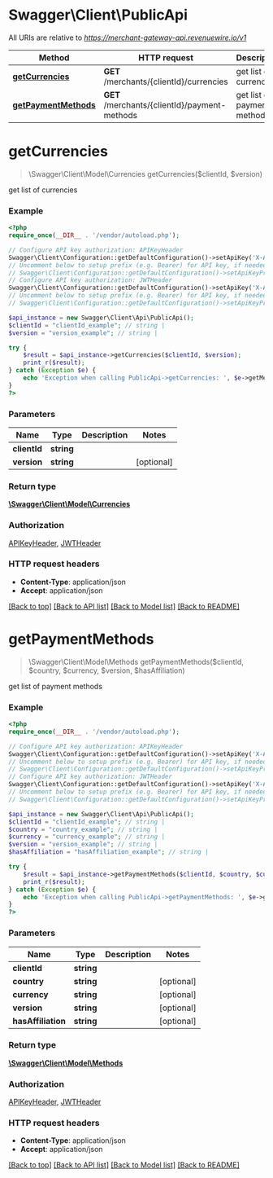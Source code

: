 # Swagger\Client\PublicApi

All URIs are relative to *https://merchant-gateway-api.revenuewire.io/v1*

Method | HTTP request | Description
------------- | ------------- | -------------
[**getCurrencies**](PublicApi.md#getCurrencies) | **GET** /merchants/{clientId}/currencies | get list of currencies
[**getPaymentMethods**](PublicApi.md#getPaymentMethods) | **GET** /merchants/{clientId}/payment-methods | get list of payment methods


# **getCurrencies**
> \Swagger\Client\Model\Currencies getCurrencies($clientId, $version)

get list of currencies

### Example
```php
<?php
require_once(__DIR__ . '/vendor/autoload.php');

// Configure API key authorization: APIKeyHeader
Swagger\Client\Configuration::getDefaultConfiguration()->setApiKey('X-API-KEY', 'YOUR_API_KEY');
// Uncomment below to setup prefix (e.g. Bearer) for API key, if needed
// Swagger\Client\Configuration::getDefaultConfiguration()->setApiKeyPrefix('X-API-KEY', 'Bearer');
// Configure API key authorization: JWTHeader
Swagger\Client\Configuration::getDefaultConfiguration()->setApiKey('X-Authorization-JWT', 'YOUR_API_KEY');
// Uncomment below to setup prefix (e.g. Bearer) for API key, if needed
// Swagger\Client\Configuration::getDefaultConfiguration()->setApiKeyPrefix('X-Authorization-JWT', 'Bearer');

$api_instance = new Swagger\Client\Api\PublicApi();
$clientId = "clientId_example"; // string | 
$version = "version_example"; // string | 

try {
    $result = $api_instance->getCurrencies($clientId, $version);
    print_r($result);
} catch (Exception $e) {
    echo 'Exception when calling PublicApi->getCurrencies: ', $e->getMessage(), PHP_EOL;
}
?>
```

### Parameters

Name | Type | Description  | Notes
------------- | ------------- | ------------- | -------------
 **clientId** | **string**|  |
 **version** | **string**|  | [optional]

### Return type

[**\Swagger\Client\Model\Currencies**](../Model/Currencies.md)

### Authorization

[APIKeyHeader](../../README.md#APIKeyHeader), [JWTHeader](../../README.md#JWTHeader)

### HTTP request headers

 - **Content-Type**: application/json
 - **Accept**: application/json

[[Back to top]](#) [[Back to API list]](../../README.md#documentation-for-api-endpoints) [[Back to Model list]](../../README.md#documentation-for-models) [[Back to README]](../../README.md)

# **getPaymentMethods**
> \Swagger\Client\Model\Methods getPaymentMethods($clientId, $country, $currency, $version, $hasAffiliation)

get list of payment methods

### Example
```php
<?php
require_once(__DIR__ . '/vendor/autoload.php');

// Configure API key authorization: APIKeyHeader
Swagger\Client\Configuration::getDefaultConfiguration()->setApiKey('X-API-KEY', 'YOUR_API_KEY');
// Uncomment below to setup prefix (e.g. Bearer) for API key, if needed
// Swagger\Client\Configuration::getDefaultConfiguration()->setApiKeyPrefix('X-API-KEY', 'Bearer');
// Configure API key authorization: JWTHeader
Swagger\Client\Configuration::getDefaultConfiguration()->setApiKey('X-Authorization-JWT', 'YOUR_API_KEY');
// Uncomment below to setup prefix (e.g. Bearer) for API key, if needed
// Swagger\Client\Configuration::getDefaultConfiguration()->setApiKeyPrefix('X-Authorization-JWT', 'Bearer');

$api_instance = new Swagger\Client\Api\PublicApi();
$clientId = "clientId_example"; // string | 
$country = "country_example"; // string | 
$currency = "currency_example"; // string | 
$version = "version_example"; // string | 
$hasAffiliation = "hasAffiliation_example"; // string | 

try {
    $result = $api_instance->getPaymentMethods($clientId, $country, $currency, $version, $hasAffiliation);
    print_r($result);
} catch (Exception $e) {
    echo 'Exception when calling PublicApi->getPaymentMethods: ', $e->getMessage(), PHP_EOL;
}
?>
```

### Parameters

Name | Type | Description  | Notes
------------- | ------------- | ------------- | -------------
 **clientId** | **string**|  |
 **country** | **string**|  | [optional]
 **currency** | **string**|  | [optional]
 **version** | **string**|  | [optional]
 **hasAffiliation** | **string**|  | [optional]

### Return type

[**\Swagger\Client\Model\Methods**](../Model/Methods.md)

### Authorization

[APIKeyHeader](../../README.md#APIKeyHeader), [JWTHeader](../../README.md#JWTHeader)

### HTTP request headers

 - **Content-Type**: application/json
 - **Accept**: application/json

[[Back to top]](#) [[Back to API list]](../../README.md#documentation-for-api-endpoints) [[Back to Model list]](../../README.md#documentation-for-models) [[Back to README]](../../README.md)

